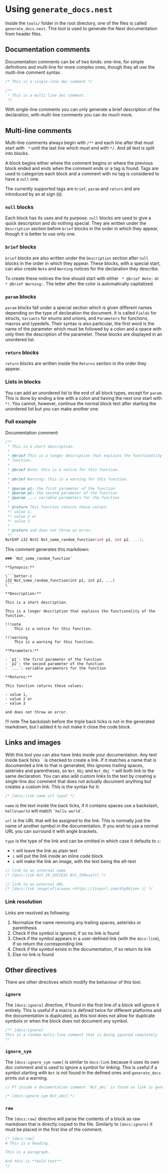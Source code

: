 # Using `generate_docs.nest`

Inside the `tools/` folder in the root directory, one of the files is called
`generate_docs.nest`. This tool is used to generate the Nest documentation from
header files.

## Documentation comments

Documentation comments can be of two kinds: one-line, for simple definitions
and multi-line for more complex ones, though they all use the multi-line
comment syntax.

```c
/* This is a single-line doc comment */

/**
 * This is a multi line doc comment.
 */
```

With single-line comments you can only generate a brief description of the
declaration, with multi-line comments you can do much more.

## Multi-line comments

Multi-line comments always begin with `/**` and each line after that must start
with ` *` until the last line which must end with `*/`. And all text is split
into blocks.

A block begins either where the comment begins or where the previous block
ended and ends when the comment ends or a tag is found. Tags are used to
categorize each block and a comment with no tag is considered to have a `null`
one.

The currently supported tags are `brief`, `param` and `return` and are
introduced by an at sign (`@`).

### `null` blocks

Each block has its uses and its purpose. `null` blocks are used to give a quick
description and do nothing special. They are written under the `Description`
section before `brief` blocks in the order in which they appear, though it is
better to use only one.

### `brief` blocks

`brief` blocks are also written under the `Description` section after `null`
blocks in the order in which they appear. These blocks, with a special start,
can also create `Note` and `Warning` notices for the declaration they describe.

To create these notices the line should start with either ` * @brief Note:` or
` * @brief Warning:`. The letter after the color is automatically capitalized.

### `param` blocks

`param` blocks fall under a special section which is given different names
depending on the type of declaration the document. It is called `Fields` for
structs, `Variants` for enums and unions, and `Parameters` for functions,
macros and typedefs. Their syntax is also particular, the first word is the
name of the parameter which must be followed by a colon and a space with only
then the description of the parameter. These blocks are displayed in an
unordered list.

### `return` blocks

`return` blocks are written inside the `Returns` section in the order they
appear.

### Lists in blocks

You can add an unordered list to the end of all block types, except for `param`.
This is done by ending a line with a colon and having the next one start with
` *! `. You cannot, however, continue the normal block text after starting the
unordered list but you can make another one.

### Full example

Documentation comment:

```c
/**
 * This is a short description.
 *
 * @brief This is a longer description that explains the functionality of the
 * function.
 *
 * @brief Note: this is a notice for this function.
 *
 * @brief Warning: this is a warning for this function.
 *
 * @param p1: the first parameter of the function
 * @param p2: the second parameter of the function
 * @param ...: variable parameters for the function
 *
 * @return This function returns these values:
 *! value 1,
 *! value 2 or
 *! value 3
 *
 * @return and does not throw an error.
 */
NstEXP i32 NstC Nst_some_random_function(int p1, int p2, ...);
```

This comment generates this markdown:

```text
### `Nst_some_random_function`

**Synopsis:**

\```better-c
i32 Nst_some_random_function(int p1, int p2, ...)
\```

**Description:**

This is a short description.

This is a longer description that explains the functionality of the function.

!!!note
    This is a notice for this function.

!!!warning
    This is a warning for this function.

**Parameters:**

- `p1`: the first parameter of the function
- `p2`: the second parameter of the function
- `...`: variable parameters for the function

**Returns:**

This function returns these values:

- value 1,
- value 2 or
- value 3

and does not throw an error.
```

!!! note
    The backslash before the triple back ticks is not in the generated markdown,
    but I added it to not make it close the code block.

## Links and images

With this tool you can also have links inside your documentation. Any text
inside back ticks `` ` `` is checked to create a link. If it matches a name
that is documented a link to that is generated, this ignores trailing spaces,
asterisks and parentheses, so `Nst_Obj` and `Nst_Obj *` will both link to the
same declaration. You can also add custom links to the text by creating a
single-line doc comment that does not actually document anything but creates
a custom link. This is the syntax for it:

```c
/* [docs:link name url type] */
```

`name` is the text inside the back ticks, if it contains spaces use a
backslash, `hello\world` will match `` `hello world` ``.

`url` is the URL that will be assigned to the link. This is normally just the
name of another symbol in the documentation. If you wish to use a normal URL
you can surround it with angle brackets.

`type` is the type of the link and can be omitted in which case it defaults to
`c`:

- `t` will leave the link as plain text
- `c` will put the link inside an inline code block
- `i` will make the link an image, with the text being the alt-text

```c
// link to an internal name
/* [docs:link Nst_IO_SUCCESS Nst_IOResult] */

// link to an external URL
/* [docs:link image\of\a\wave <https://tinyurl.com/43y8kjze> i] */
```

### Link resolution

Links are resolved as following:

1. Normalize the name removing any trailing spaces, asterisks or parenthesis
2. Check if the symbol is ignored, if so no link is found
2. Check if the symbol appears in a user-defined link (with the `docs:link`),
   if so return the corresponding link
3. Check if the symbol exists in the documentation, if so return its link
4. Else no link is found

## Other directives

There are other directives which modify the behaviour of this tool.

### `ignore`

The `[docs:ignore]` directive, if found in the first line of a block will
ignore it entirely. This is useful if a macro is defined twice for different
platforms and the documentation is duplicated, as this tool does not allow for
duplicate symbols or when the block does not document any symbol.

```c
/** [docs:ignore]
This is a random multi-line comment that is being ignored completely
*/
```

### `ignore_sym`

The `[docs:ignore_sym name]` is similar to `docs:link` because it uses its own
doc comment and is used to ignore a symbol for linking. This is useful if a
symbol starting with `Nst` is not found in the defined ones and `generate_docs`
prints out a warning.

```c
// Ff inside a documentation comment `Nst_abc` is found no link is generated

/* [docs:ignore_sym Nst_abc] */
```

### `raw`

The `[docs:raw]` directive will parse the contents of a block as raw markdown
that is directly copied to the file. Similarly to `[docs:ignore]` it must be
placed in the first line of the comment.

```c
/* [docs:raw]
# This is a heading.

This is a paragraph.

And this is **bold text**.
*/
```
